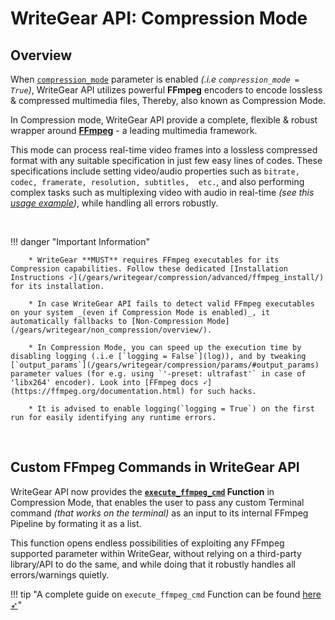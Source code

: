 <!--
===============================================
vidgear library source-code is deployed under the Apache 2.0 License:

Copyright (c) 2019-2020 Abhishek Thakur(@abhiTronix) <abhi.una12@gmail.com>

Licensed under the Apache License, Version 2.0 (the "License");
you may not use this file except in compliance with the License.
You may obtain a copy of the License at

   http://www.apache.org/licenses/LICENSE-2.0

Unless required by applicable law or agreed to in writing, software
distributed under the License is distributed on an "AS IS" BASIS,
WITHOUT WARRANTIES OR CONDITIONS OF ANY KIND, either express or implied.
See the License for the specific language governing permissions and
limitations under the License.
===============================================
-->

# WriteGear API: Compression Mode


## Overview


When [`compression_mode`](/gears/writegear/compression/params/#compression_mode) parameter is enabled _(.i.e `compression_mode = True`)_, WriteGear API utilizes powerful **FFmpeg** encoders to encode lossless & compressed multimedia files, Thereby, also known as Compression Mode.

In Compression mode, WriteGear API provide a complete, flexible & robust wrapper around [**FFmpeg**](https://ffmpeg.org/) - a leading multimedia framework. 

This mode can process real-time video frames into a lossless compressed format with any suitable specification in just few easy lines of codes. These specifications include setting video/audio properties such as `bitrate, codec, framerate, resolution, subtitles,  etc.`, and also performing complex tasks such as multiplexing video with audio in real-time _(see this [usage example](/gears/writegear/compression/usage/#using-compression-mode-with-live-audio-input))_, while handling all errors robustly.

&nbsp; 


!!! danger "Important Information"

		* WriteGear **MUST** requires FFmpeg executables for its Compression capabilities. Follow these dedicated [Installation Instructions ➶](/gears/writegear/compression/advanced/ffmpeg_install/) for its installation.

		* In case WriteGear API fails to detect valid FFmpeg executables on your system _(even if Compression Mode is enabled)_, it automatically fallbacks to [Non-Compression Mode](/gears/writegear/non_compression/overview/).

		* In Compression Mode, you can speed up the execution time by disabling logging (.i.e [`logging = False`](log)), and by tweaking [`output_params`](/gears/writegear/compression/params/#output_params) parameter values (for e.g. using `'-preset: ultrafast'` in case of 'libx264' encoder). Look into [FFmpeg docs ➶](https://ffmpeg.org/documentation.html) for such hacks.

		* It is advised to enable logging(`logging = True`) on the first run for easily identifying any runtime errors.


&nbsp;


## Custom FFmpeg Commands in WriteGear API

WriteGear API now provides the **[`execute_ffmpeg_cmd`](/bonus/reference/writegear/#vidgear.gears.writegear.WriteGear.execute_ffmpeg_cmd) Function** in Compression Mode, that enables the user to pass any custom Terminal command _(that works on the terminal)_ as an input to its internal FFmpeg Pipeline by formating it as a list. 

This function opens endless possibilities of exploiting any FFmpeg supported parameter within WriteGear, without relying on a third-party library/API to do the same, and while doing that it robustly handles all errors/warnings quietly.

!!! tip "A complete guide on `execute_ffmpeg_cmd` Function can be found [here ➶](/gears/writegear/compression/advanced/cciw/)"


&nbsp;